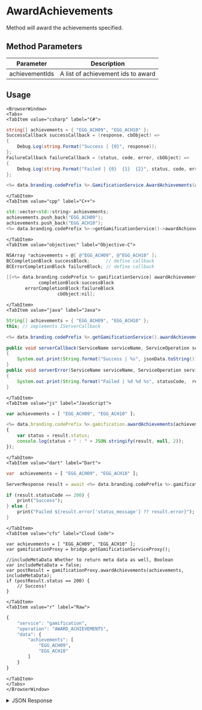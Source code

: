 # AwardAchievements

Method will award the achievements specified.

<PartialServop service_name="gamification" operation_name="AWARD_ACHIEVEMENTS" />

## Method Parameters

| Parameter      | Description                        |
| -------------- | ---------------------------------- |
| achievementIds | A list of achievement ids to award |

## Usage

```mdx-code-block
<BrowserWindow>
<Tabs>
<TabItem value="csharp" label="C#">
```

```csharp
string[] achievements = { "EGG_ACH09", "EGG_ACH10" };
SuccessCallback successCallback = (response, cbObject) =>
{
    Debug.Log(string.Format("Success | {0}", response));
};
FailureCallback failureCallback = (status, code, error, cbObject) =>
{
    Debug.Log(string.Format("Failed | {0}  {1}  {2}", status, code, error));
};

<%= data.branding.codePrefix %>.GamificationService.AwardAchievements(achievements, successCallback, failureCallback);
```

```mdx-code-block
</TabItem>
<TabItem value="cpp" label="C++">
```

```cpp
std::vector<std::string> achievements;
achievements.push_back("EGG_ACH09");
achievements.push_back("EGG_ACH10");
<%= data.branding.codePrefix %>->getGamificationService()->awardAchievements(achievements, this);
```

```mdx-code-block
</TabItem>
<TabItem value="objectivec" label="Objective-C">
```

```objectivec
NSArray *achievements = @[ @"EGG_ACH09", @"EGG_ACH10" ];
BCCompletionBlock successBlock;      // define callback
BCErrorCompletionBlock failureBlock; // define callback

[[<%= data.branding.codePrefix %> gamificationService] awardAchievements:achievements
            completionBlock:successBlock
       errorCompletionBlock:failureBlock
                   cbObject:nil];
```

```mdx-code-block
</TabItem>
<TabItem value="java" label="Java">
```

```java
String[] achievements = { "EGG_ACH09", "EGG_ACH10" };
this; // implements IServerCallback

<%= data.branding.codePrefix %>.getGamificationService().awardAchievements(achievements, this);

public void serverCallback(ServiceName serviceName, ServiceOperation serviceOperation, JSONObject jsonData)
{
    System.out.print(String.format("Success | %s", jsonData.toString()));
}
public void serverError(ServiceName serviceName, ServiceOperation serviceOperation, int statusCode, int reasonCode, String jsonError)
{
    System.out.print(String.format("Failed | %d %d %s", statusCode,  reasonCode, jsonError.toString()));
}
```

```mdx-code-block
</TabItem>
<TabItem value="js" label="JavaScript">
```

```javascript
var achievements = [ "EGG_ACH09", "EGG_ACH10" ];

<%= data.branding.codePrefix %>.gamification.awardAchievements(achievements, result =>
{
	var status = result.status;
	console.log(status + " : " + JSON.stringify(result, null, 2));
});
```

```mdx-code-block
</TabItem>
<TabItem value="dart" label="Dart">
```

```dart
var  achievements = [ "EGG_ACH09", "EGG_ACH10" ];

ServerResponse result = await <%= data.branding.codePrefix %>.gamificationService.awardAchievements(achievements:achievements);

if (result.statusCode == 200) {
    print("Success");
} else {
    print("Failed ${result.error['status_message'] ?? result.error}");
}
```

```mdx-code-block
</TabItem>
<TabItem value="cfs" label="Cloud Code">
```

```cfscript
var achievements = [ "EGG_ACH09", "EGG_ACH10" ];
var gamificationProxy = bridge.getGamificationServiceProxy();

//includeMetaData Whether to return meta data as well, Boolean
var includeMetaData = false;
var postResult = gamificationProxy.awardAchievements(achievements, includeMetaData);
if (postResult.status == 200) {
    // Success!
}
```

```mdx-code-block
</TabItem>
<TabItem value="r" label="Raw">
```

```r
{
	"service": "gamification",
	"operation": "AWARD_ACHIEVEMENTS",
	"data": {
		"achievements": [
			"EGG_ACH09",
			"EGG_ACH10"
		]
	}
}
```

```mdx-code-block
</TabItem>
</Tabs>
</BrowserWindow>
```

<details>
<summary>JSON Response</summary>

```json
{
    "status": 200,
    "data": null
}
```

</details>
